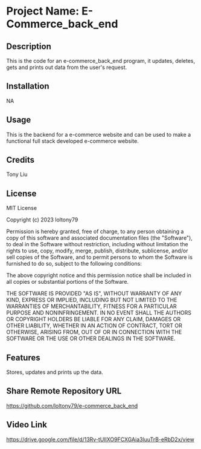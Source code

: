 # Project Name: E-Commerce_back_end

## Description
This is the code for an e-commerce_back_end program, it updates, deletes, gets and prints out data from the user's request. 


## Installation 
NA

## Usage 
This is the backend for a e-commerce website and can be used to make a functional full stack developed e-commerce website.


## Credits 
Tony Liu

## License 
MIT License

Copyright (c) 2023 loltony79

Permission is hereby granted, free of charge, to any person obtaining a copy
of this software and associated documentation files (the "Software"), to deal
in the Software without restriction, including without limitation the rights
to use, copy, modify, merge, publish, distribute, sublicense, and/or sell
copies of the Software, and to permit persons to whom the Software is
furnished to do so, subject to the following conditions:

The above copyright notice and this permission notice shall be included in all
copies or substantial portions of the Software.

THE SOFTWARE IS PROVIDED "AS IS", WITHOUT WARRANTY OF ANY KIND, EXPRESS OR
IMPLIED, INCLUDING BUT NOT LIMITED TO THE WARRANTIES OF MERCHANTABILITY,
FITNESS FOR A PARTICULAR PURPOSE AND NONINFRINGEMENT. IN NO EVENT SHALL THE
AUTHORS OR COPYRIGHT HOLDERS BE LIABLE FOR ANY CLAIM, DAMAGES OR OTHER
LIABILITY, WHETHER IN AN ACTION OF CONTRACT, TORT OR OTHERWISE, ARISING FROM,
OUT OF OR IN CONNECTION WITH THE SOFTWARE OR THE USE OR OTHER DEALINGS IN THE
SOFTWARE.

## Features
Stores, updates and prints up the data.

## Share Remote Repository URL
https://github.com/loltony79/e-commerce_back_end

## Video Link
https://drive.google.com/file/d/13Rv-tUIlXO9FCXGAia3luuTrB-eRbD2x/view